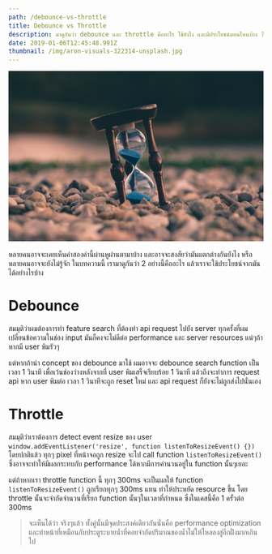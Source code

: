 ```yaml
---
path: /debounce-vs-throttle
title: Debounce vs Throttle
description: มาดูกันว่า debounce และ throttle คืออะไร ใช้ยังไง และมีประโยชน์ตอนไหนบ้าง ?
date: 2019-01-06T12:45:48.991Z
thumbnail: /img/aron-visuals-322314-unsplash.jpg
---
```



![Timer](/img/aron-visuals-322314-unsplash.jpg)

หลายคนอาจจะเคยเห็นคำสองคำนี้ผ่านหูผ่านตามาบ้าง และอาจจะสงสัยว่ามันแตกต่างกันยังไง หรือหลายคนอาจจะยังไม่รู้จัก ในบทความนี้ เรามาดูกันว่า 2 อย่างนี้คืออะไร แล้วเราจะใช้ประโยชน์จากมันได้อย่างไรบ้าง

# **Debounce**

สมมุติว่าผมต้องการทำ feature search ที่ต้องทำ api request ไปยัง server ทุกครั้งที่ผมเปลี่ยนข้อความในช่อง input มันก็คงจะไม่ดีต่อ performance และ server resources แน่ๆถ้าหากมี user พิมรัวๆ 

แต่หากถ้านำ concept ของ debounce มาใช้ ผมอาจจะ debounce search function เป็นเวลา 1 วินาที เพื่อเว้นช่องว่างหลังจากที่ user พิมเสร็จเรียบร้อย 1 วินาที แล้วถึงจะทำการ request api หาก user พิมต่อ เวลา 1 วินาทีจะถูก reset ใหม่ และ api request ก็ยังจะไม่ถูกส่งไปนั่นเอง

# Throttle

สมมุติว่าเราต้องการ detect event resize ของ user `window.addEventListener('resize', function listenToResizeEvent() {})` โดยปกติแล้ว ทุกๆ pixel ที่หน้าจอถูก resize จะไป call function `listenToResizeEvent()` ซึ่งอาจจะทำให้มีผลกระทบกับ performance ได้หากมีการคำนวนอยู่ใน function นั้นๆเยอะ 

แต่ถ้าหากเรา throttle function นี้  ทุกๆ 300ms จะเป็นผลให้ function `listenToResizeEvent()` ถูกเรียกทุกๆ 300ms แทน ทำให้ประหยัด resource ขึ้น โดย throttle นั้นจะจำกัดจำนวนที่เรียก function นั้นๆในเวลาที่กำหนด ซึ่งในเคสนี้คือ 1 ครั้วต่อ 300ms

> จะเห็นได้ว่า จริงๆแล้ว ทั้งคู่นั้นมีจุดประสงค์เดียวกันนั่นคือ performance optimization และทำหน้าที่เหมือนกับประตูระบายน้ำที่คอยจำกัดปริมาณของน้ำไม่ให้ไหลลงสู่อีกฝั่งมากเกินไป
